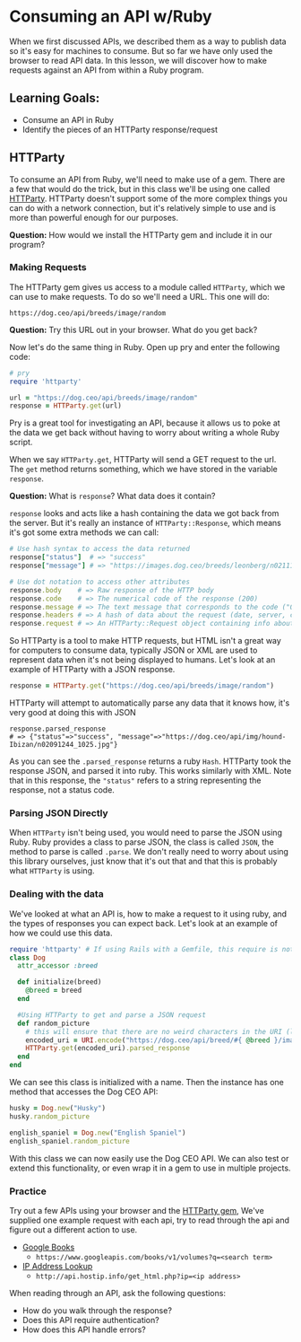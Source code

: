# Consuming an API w/Ruby

When we first discussed APIs, we described them as a way to publish data so it's easy for machines to consume. But so far we have only used the browser to read API data. In this lesson, we will discover how to make requests against an API from within a Ruby program.

## Learning Goals:
- Consume an API in Ruby
- Identify the pieces of an HTTParty response/request

## HTTParty

To consume an API from Ruby, we'll need to make use of a gem. There are a few that would do the trick, but in this class we'll be using one called [HTTParty](https://github.com/jnunemaker/httparty). HTTParty doesn't support some of the more complex things you can do with a network connection, but it's relatively simple to use and is more than powerful enough for our purposes.

**Question:** How would we install the HTTParty gem and include it in our program?

### Making Requests

The HTTParty gem gives us access to a module called `HTTParty`, which we can use to make requests. To do so we'll need a URL. This one will do:

```
https://dog.ceo/api/breeds/image/random
```

**Question:** Try this URL out in your browser. What do you get back?

Now let's do the same thing in Ruby. Open up pry and enter the following code:

```ruby
# pry
require 'httparty'

url = "https://dog.ceo/api/breeds/image/random"
response = HTTParty.get(url)
```

Pry is a great tool for investigating an API, because it allows us to poke at the data we get back without having to worry about writing a whole Ruby script.

When we say `HTTParty.get`, HTTParty will send a GET request to the url. The `get` method returns something, which we have stored in the variable `response`.

**Question:** What is `response`? What data does it contain?

`response` looks and acts like a hash containing the data we got back from the server. But it's really an instance of `HTTParty::Response`, which means it's got some extra methods we can call:

```ruby
# Use hash syntax to access the data returned
response["status"]  # => "success"
response["message"] # => "https://images.dog.ceo/breeds/leonberg/n02111129_892.jpg"

# Use dot notation to access other attributes
response.body    # => Raw response of the HTTP body
response.code    # => The numerical code of the response (200)
response.message # => The text message that corresponds to the code ("OK")
response.headers # => A hash of data about the request (date, server, content-type)
response.request # => An HTTParty::Request object containing info about what we sent to the server
```

So HTTParty is a tool to make HTTP requests, but HTML isn't a great way for computers to consume data, typically JSON or XML are used to represent data when it's not being displayed to humans. Let's look at an example of HTTParty with a JSON response.

```ruby
response = HTTParty.get("https://dog.ceo/api/breeds/image/random")
```

HTTParty will attempt to automatically parse any data that it knows how, it's very good at doing this with JSON

```
response.parsed_response
# => {"status"=>"success", "message"=>"https://dog.ceo/api/img/hound-Ibizan/n02091244_1025.jpg"}
```

As you can see the `.parsed_response` returns a ruby `Hash`. HTTParty took the response JSON, and parsed it into ruby. This works similarly with XML. Note that in this response, the `"status"` refers to a string representing the response, not a status code.

### Parsing JSON Directly

When `HTTParty` isn't being used, you would need to parse the JSON using Ruby. Ruby provides a class to parse JSON, the class is called `JSON`, the method to parse is called `.parse`. We don't really  need to worry about using this library ourselves, just know that it's out that and that this is probably what `HTTParty` is using.

### Dealing with the data

We've looked at what an API is, how to make a request to it using ruby, and the types of responses you can expect back. Let's look at an example of how we could use this data.
```ruby
require 'httparty' # If using Rails with a Gemfile, this require is not needed
class Dog
  attr_accessor :breed

  def initialize(breed)
    @breed = breed
  end

  #Using HTTParty to get and parse a JSON request
  def random_picture
    # this will ensure that there are no weird characters in the URI (like a space in the breed name)
    encoded_uri = URI.encode("https://dog.ceo/api/breed/#{ @breed }/images/random")   
    HTTParty.get(encoded_uri).parsed_response
  end
end
```

We can see this class is initialized with a name. Then the instance has one method that accesses the Dog CEO API:
```ruby
husky = Dog.new("Husky")
husky.random_picture

english_spaniel = Dog.new("English Spaniel")
english_spaniel.random_picture
```

With this class we can now easily use the Dog CEO API. We can also test or extend this functionality, or even wrap it in a gem to use in multiple projects.

### Practice

Try out a few APIs using your browser and the [HTTParty gem](https://github.com/jnunemaker/httparty), We've supplied one example request with each api, try to read through the api and figure out a different action to use.

- [Google Books](https://developers.google.com/books/docs/v1/getting_started)
    - `https://www.googleapis.com/books/v1/volumes?q=<search term>`
- [IP Address Lookup](http://www.hostip.info/use.html)
    - `http://api.hostip.info/get_html.php?ip=<ip address>`
    
When reading through an API, ask the following questions:
- How do you walk through the response?
- Does this API require authentication?
- How does this API handle errors?
